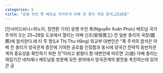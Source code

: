 ```yaml
---
categories: b
title: "응웬 쑤언 푹 베트남 국가주석 아베 전 총리 국장 참석…2528일"
---
```

[인사이드비나=하노이, 장연환 기자] 응웬 쑤언 푹(Nguyễn Xuân Phúc) 베트남 국가주석이 오는 25~28일 도쿄에서 열리는 아베 신조(安倍晋三) 전 일본 총리의 국장(國葬)에 참석한다.레 티 투 항(Lê Thị Thu Hằng) 외교부 대변인은 “푹 주석의 참석은 아베 전 총리가 양국관계 증진에 기여한 공로를 인정함과 동시에 양국간 전략적 동반자관계의 중요성을 확인하기 위한 것”이라고 밝혔다.항 대변인에 따르면 고(故) 아베 총리는 재임기간 네차례나 베트남을 방문해 모든 분야에서 양국관계의 발전을 촉진하는데 있어 큰 공